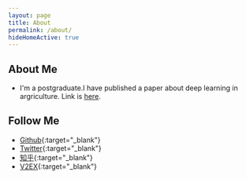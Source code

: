 ```yaml
---
layout: page
title: About
permalink: /about/
hideHomeActive: true
---
```


## About Me

- I'm a postgraduate.I have published a paper about deep learning in argriculture. Link is [here](file:///tmp/MicrosoftEdgeDownloads/efd0ec75-0d58-4ad7-80ce-2f8fd1ec1580/%E5%9F%BA%E4%BA%8E%E8%BD%BB%E9%87%8F%E5%9E%8B%E5%8D%B7%E7%A7%AF%E7%A5%9E%E7%BB%8F%E7%BD%91%E7%BB%9C%E7%9A%84%E9%A9%AC%E9%93%83%E8%96%AF%E7%A7%8D%E8%96%AF%E8%8A%BD%E7%9C%BC%E6%A3%80%E6%B5%8B%E7%AE%97%E6%B3%95.pdf).

## Follow Me

- [Github](https://github.com/{{site.github}}){:target="\_blank"}
- [Twitter](https://twitter.com/{{site.twitter}}){:target="\_blank"}
- [知乎](https://www.zhihu.com/people/{{site.zhihu}}){:target="\_blank"}
- [V2EX](https://www.v2ex.com/member/{{site.v2ex}}){:target="\_blank"}
